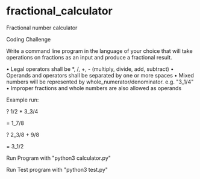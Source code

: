 # fractional_calculator
Fractional number calculator

Coding Challenge

Write a command line program in the language of your choice that will take operations on fractions as an input and produce a fractional result.

• Legal operators shall be *, /, +, - (multiply, divide, add, subtract)
• Operands and operators shall be separated by one or more spaces
• Mixed numbers will be represented by whole_numerator/denominator. e.g. "3_1/4"
• Improper fractions and whole numbers are also allowed as operands

Example run:

? 1/2 * 3_3/4

= 1_7/8

? 2_3/8 + 9/8

= 3_1/2

Run Program with "python3 calculator.py"

Run Test program with "python3 test.py"

